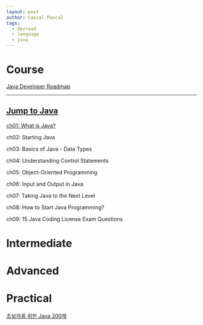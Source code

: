 ```yaml
---
layout: post
author: Cascal Pascal
tags:
  - devroad
  - language
  - java
---
```


# Course

[Java Developer Roadmap](https://roadmap.sh/java)

---


## [Jump to Java](https://wikidocs.net/book/31)

[ch01: What is Java?](https://cascalpascal.github.io/what-is-java)

ch02: Starting Java

ch03: Basics of Java - Data Types

ch04: Understanding Control Statements

ch05: Object-Oriented Programming

ch06: Input and Output in Java

ch07: Taking Java to the Next Level

ch08: How to Start Java Programming?

ch09: 15 Java Coding License Exam Questions


# Intermediate



# Advanced



# Practical

[초보자를 위한 Java 200제](http://www.infopub.co.kr/index.asp)



